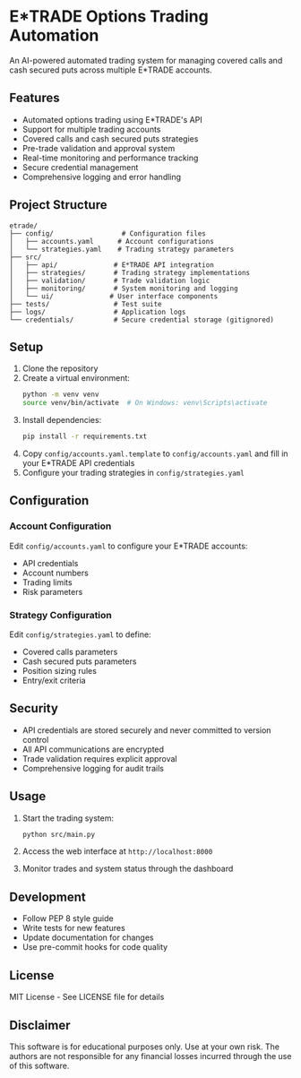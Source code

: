 # E*TRADE Options Trading Automation

An AI-powered automated trading system for managing covered calls and cash secured puts across multiple E*TRADE accounts.

## Features

- Automated options trading using E*TRADE's API
- Support for multiple trading accounts
- Covered calls and cash secured puts strategies
- Pre-trade validation and approval system
- Real-time monitoring and performance tracking
- Secure credential management
- Comprehensive logging and error handling

## Project Structure

```
etrade/
├── config/                 # Configuration files
│   ├── accounts.yaml      # Account configurations
│   └── strategies.yaml    # Trading strategy parameters
├── src/
│   ├── api/              # E*TRADE API integration
│   ├── strategies/       # Trading strategy implementations
│   ├── validation/       # Trade validation logic
│   ├── monitoring/       # System monitoring and logging
│   └── ui/              # User interface components
├── tests/                # Test suite
├── logs/                 # Application logs
└── credentials/          # Secure credential storage (gitignored)
```

## Setup

1. Clone the repository
2. Create a virtual environment:
   ```bash
   python -m venv venv
   source venv/bin/activate  # On Windows: venv\Scripts\activate
   ```
3. Install dependencies:
   ```bash
   pip install -r requirements.txt
   ```
4. Copy `config/accounts.yaml.template` to `config/accounts.yaml` and fill in your E*TRADE API credentials
5. Configure your trading strategies in `config/strategies.yaml`

## Configuration

### Account Configuration
Edit `config/accounts.yaml` to configure your E*TRADE accounts:
- API credentials
- Account numbers
- Trading limits
- Risk parameters

### Strategy Configuration
Edit `config/strategies.yaml` to define:
- Covered calls parameters
- Cash secured puts parameters
- Position sizing rules
- Entry/exit criteria

## Security

- API credentials are stored securely and never committed to version control
- All API communications are encrypted
- Trade validation requires explicit approval
- Comprehensive logging for audit trails

## Usage

1. Start the trading system:
   ```bash
   python src/main.py
   ```

2. Access the web interface at `http://localhost:8000`

3. Monitor trades and system status through the dashboard

## Development

- Follow PEP 8 style guide
- Write tests for new features
- Update documentation for changes
- Use pre-commit hooks for code quality

## License

MIT License - See LICENSE file for details

## Disclaimer

This software is for educational purposes only. Use at your own risk. The authors are not responsible for any financial losses incurred through the use of this software. 